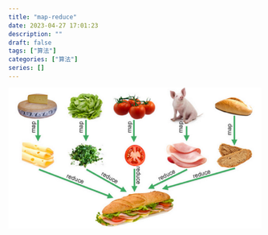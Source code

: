 ```yaml
---
title: "map-reduce"
date: 2023-04-27 17:01:23
description: ""
draft: false
tags: ["算法"]
categories: ["算法"]
series: []
---
```


![](https://raw.githubusercontent.com/zzkrix/blog-images/main/assets/image-20230427170648499.png)
